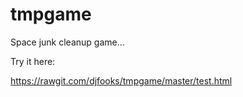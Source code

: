# tmpgame
Space junk cleanup game...

Try it here:

https://rawgit.com/djfooks/tmpgame/master/test.html
